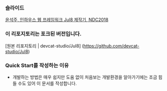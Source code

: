 ### 슬라이드
[윤석주, 인하우스 웹 프레임워크 Jul8 제작기, NDC2018](https://www.slideshare.net/devcatpublications/jul8-ndc2018/devcatpublications/jul8-ndc2018)


### 이 리포지토리는 포크된 버전입니다.
[원본 리포지토리 | devcat-studio/Jul8] 
(https://github.com/devcat-studio/Jul8)


### Quick Start를 작성하는 이유
- 개발하는 방법은 매우 쉽지만 도움 없이 처음보는 개발환경을 알아가기에는 조금 힘들 수도 있어 이 문서를 작성합니다.